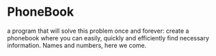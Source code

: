 # PhoneBook
a program that will solve this problem once and forever: create a phonebook where you can easily, quickly and efficiently find necessary information. Names and numbers, here we come.

